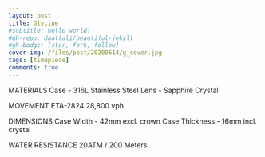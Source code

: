 ```yaml
---
layout: post
title: Glycine
#subtitle: hello world!
#gh-repo: daattali/beautiful-jekyll
#gh-badge: [star, fork, follow]
cover-img: /files/post/20200614/g_cover.jpg
tags: [timepiece]
comments: true
---
```


MATERIALS
Case - 316L Stainless Steel
Lens - Sapphire Crystal

MOVEMENT
ETA-2824 28,800 vph

DIMENSIONS
Case Width - 42mm excl. crown
Case Thickness - 16mm incl. crystal

WATER RESISTANCE
20ATM / 200 Meters
